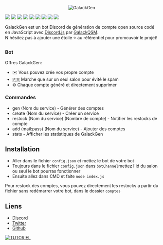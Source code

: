 <center><img alt="GalackGen" src="https://i.imgur.com/HKodxPv.png"></center>

[![](https://img.shields.io/discord/918257651392061500.svg?logo=discord&colorB=7289DA)](https://discord.gg/french-cracking)
[![](https://img.shields.io/badge/discord.js-v12.0.0--dev-blue.svg?logo=npm)](https://github.com/discordjs)
[![](https://img.shields.io/badge/paypal-donate-blue.svg)](https://paypal.me/GalackQSM?country.x=FR&locale.x=fr_FR)
[![](https://img.shields.io/github/languages/top/GalackQSM/GalackGen?style=flat-square)]()
[![](https://img.shields.io/github/last-commit/GalackQSM/GalackGen?style=flat-square)]()
[![](https://img.shields.io/github/license/GalackQSM/GalackGen?style=flat-square)]()
[![](https://img.shields.io/github/downloads/GalackQSM/GalackGen/total?color=%23daff00&label=Downloads&style=flat-square)]()
[![](https://img.shields.io/github/stars/GalackQSM/GalackGen?color=%23daff00&label=Stars&style=flat-square)]()
[![](https://img.shields.io/github/forks/GalackQSM/GalackGen?color=%23daff00&label=Forks&style=flat-square)]()

GalackGen est un bot Discord de génération de compte open source codé en JavaScript avec [Discord.js](https://discord.js.org) par [GalackQSM](https://github.com/GalackQSM).  
N'hésitez pas à ajouter une étoile ⭐ au référentiel pour promouvoir le projet!

### Bot

Offres GalackGen:
*   ✉️ Vous pouvez crée vos propre compte
*   🇫🇷 Marche que sur un seul salon pour évité le spam
*   ⚙️ Chaque compte généré et directement supprimer

### Commandes

* gen (Nom du service) - Générer des comptes
* create (Nom du service) - Créer un service
* restock (Nom du service) (Nombre de compte) - Notifier les restocks de compte
* add (mail:pass) (Nom du service) - Ajouter des comptes
* stats - Afficher les statistiques de GalackGen

## Installation

* Aller dans le fichier `config.json` et mettez le bot de votre bot
* Toujours dans le fichier `config.json` dans `botChannel`mettez l'id du salon ou seul le bot pourras fonctionner
* Ensuite allez dans CMD et faite `node index.js`

Pour restock des comptes, vous pouvez directement les restocks a partir du fichier sans redémarrer votre bot, dans le dossier `comptes`
## Liens

*   [Discord](https://discord.gg/6czZmmtczp)
*   [Twitter](https://twitter.com/Galack_QSM)
*   [Github](https://github.com/GalackQSM/)

[![TUTORIEL](https://img.youtube.com/vi/YEek_20O9Co/0.jpg)](https://www.youtube.com/watch?v=YEek_20O9Co)
